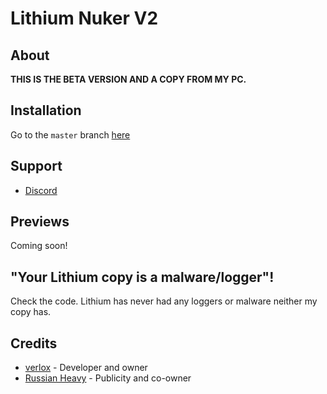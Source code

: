 # Lithium Nuker V2

## About
**THIS IS THE BETA VERSION AND A COPY FROM MY PC.**

## Installation
Go to the `master` branch [here](https://github.com/el1oo/Lithium-Nuker-V2/releases/tag/nuker)

## Support
* [Discord](https://discord.gg/Lithium)

## Previews
Coming soon!

## "Your Lithium copy is a malware/logger"!
Check the code. Lithium has never had any loggers or malware neither my copy has.

## Credits
* [verlox](https://github.com/verlox) - Developer and owner
* [Russian Heavy](https://github.com/russianheavy1337) - Publicity and co-owner
